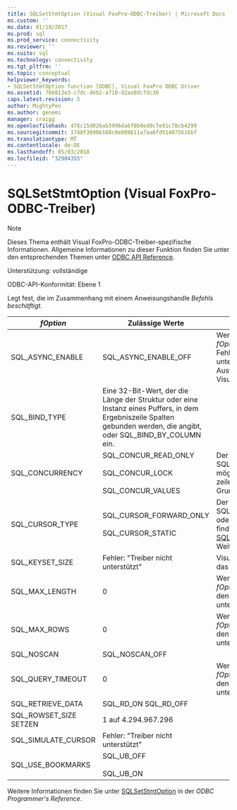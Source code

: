 ```yaml
---
title: SQLSetStmtOption (Visual FoxPro-ODBC-Treiber) | Microsoft Docs
ms.custom: ''
ms.date: 01/19/2017
ms.prod: sql
ms.prod_service: connectivity
ms.reviewer: ''
ms.suite: sql
ms.technology: connectivity
ms.tgt_pltfrm: ''
ms.topic: conceptual
helpviewer_keywords:
- SQLSetStmtOption function [ODBC], Visual FoxPro ODBC Driver
ms.assetid: 76b813e3-c7dc-4bb2-a710-d2aa9dcfdc36
caps.latest.revision: 5
author: MightyPen
ms.author: genemi
manager: craigg
ms.openlocfilehash: 478c15d026ab3996da6f0b0ed0c7e91c78cb4299
ms.sourcegitcommit: 1740f3090b168c0e809611a7aa6fd514075616bf
ms.translationtype: MT
ms.contentlocale: de-DE
ms.lasthandoff: 05/03/2018
ms.locfileid: "32904355"
---
```

# <a name="sqlsetstmtoption-visual-foxpro-odbc-driver"></a>SQLSetStmtOption (Visual FoxPro-ODBC-Treiber)
> [!NOTE]  
>  Dieses Thema enthält Visual FoxPro-ODBC-Treiber-spezifische Informationen. Allgemeine Informationen zu dieser Funktion finden Sie unter den entsprechenden Themen unter [ODBC API Reference](../../odbc/reference/syntax/odbc-api-reference.md).  
  
 Unterstützung: vollständige  
  
 ODBC-API-Konformität: Ebene 1  
  
 Legt fest, die im Zusammenhang mit einem Anweisungshandle *Befehls beschäftigt*.  
  
|*fOption*|Zulässige Werte|Kommentare|  
|---------------|--------------------|--------------|  
|SQL_ASYNC_ENABLE|SQL_ASYNC_ENABLE_OFF|Wenn Sie versuchen, diese *fOption*, gibt der Treiber den Fehler: "Treiber nicht unterstützt". Asynchrone Ausführung unterstützt der Visual FoxPro nicht.|  
|SQL_BIND_TYPE|Eine 32-Bit-Wert, der die Länge der Struktur oder eine Instanz eines Puffers, in dem Ergebniszeile Spalten gebunden werden, die angibt, oder SQL_BIND_BY_COLUMN ein.||  
|SQL_CONCURRENCY|SQL_CONCUR_READ_ONLY<br /><br /> SQL_CONCUR_LOCK<br /><br /> SQL_CONCUR_VALUES|Der Treiber ist SQL_CONCUR_ROWVER, nicht möglich, da Visual FoxPro keine zeilenversionsverwaltung auf Grundlage der Zeitstempel.|  
|SQL_CURSOR_TYPE|SQL_CURSOR_FORWARD_ONLY<br /><br /> SQL_CURSOR_STATIC|Der Treiber lässt keine SQL_CURSOR_KEYSET_DRIVEN oder SQL_CURSOR_DYNAMIC; finden Sie unter [SQLSetScrollOptions](../../odbc/microsoft/sqlsetscrolloptions-visual-foxpro-odbc-driver.md) für Weitere Informationen.|  
|SQL_KEYSET_SIZE|Fehler: "Treiber nicht unterstützt"|Visual FoxPro unterstützt nicht das Keyset-Cursor-Modell.|  
|SQL_MAX_LENGTH|0|Wenn Sie versuchen, diese *fOption* Wert, gibt der Treiber den Fehler "Treiber nicht unterstützt".|  
|SQL_MAX_ROWS|0|Wenn Sie versuchen, diese *fOption* Wert, gibt der Treiber den Fehler "Treiber nicht unterstützt".|  
|SQL_NOSCAN|SQL_NOSCAN_OFF||  
|SQL_QUERY_TIMEOUT|0|Wenn Sie versuchen, diese *fOption* Wert, gibt der Treiber den Fehler "Treiber nicht unterstützt".|  
|SQL_RETRIEVE_DATA|SQL_RD_ON SQL_RD_OFF||  
|SQL_ROWSET_SIZE SETZEN|1 auf 4.294.967.296||  
|SQL_SIMULATE_CURSOR|Fehler: "Treiber nicht unterstützt"||  
|SQL_USE_BOOKMARKS|SQL_UB_OFF<br /><br /> SQL_UB_ON||  
  
 Weitere Informationen finden Sie unter [SQLSetStmtOption](../../odbc/reference/syntax/sqlsetstmtoption-function.md) in der *ODBC Programmer's Reference*.
